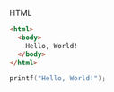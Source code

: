 HTML
```html
<html>
  <body>
    Hello, World!
  </body>
</html>
```
```c
printf("Hello, World!");
```
